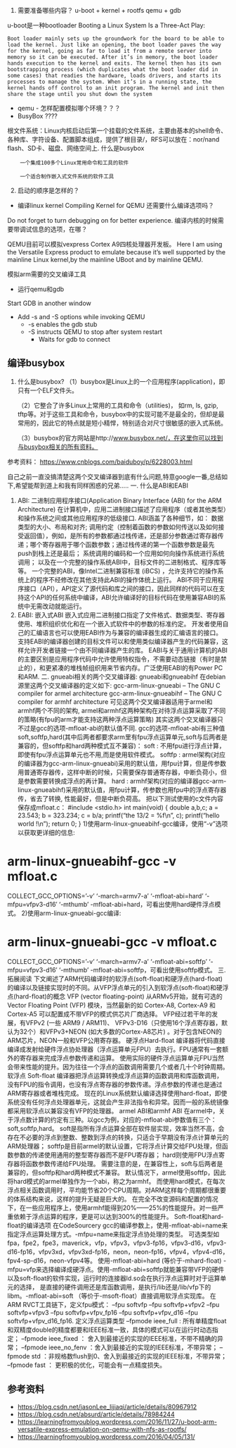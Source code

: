 
1. 需要准备哪些内容？
u-boot + kernel + rootfs
qemu + gdb


u-boot是一种bootloader
Booting a Linux System Is a Three-Act Play:

    Boot loader mainly sets up the groundwork for the board to be able to load the kernel. Just like an opening, the boot loader paves the way for the kernel, going as far to load it from a remote server into memory so it can be executed. After it’s in memory, the boot loader hands execution to the kernel and exits. The kernel then has its own bootstrapping process (which duplicates what the boot loader did in some cases) that readies the hardware, loads drivers, and starts its processes to manage the system. When it’s in a running state, the kernel hands off control to an init program. The kernel and init then share the stage until you shut down the system

- qemu - 怎样配置模拟哪个环境？？？
- BusyBox ????
 
根文件系统：Linux内核启动后第一个挂载的文件系统，主要由基本的shell命令、各种库、字符设备、配置脚本组成，提供了根目录/，RFS可以放在：nor/nand flash、SD卡、磁盘、网络空间上.
    什么是busybox

        一个集成100多个Linux常用命令和工具的软件

        一个适合制作嵌入式文件系统的软件工具
2. 启动的顺序是怎样的？

- 编译linux kernel
Compiling Kernel for QEMU 还需要什么编译选项吗？

Do not forget to turn debugging on for better experience.
编译内核的时候需要带调试信息的选项，在哪？

QEMU目前可以模拟vexpress Cortex A9四核处理器开发板。
Here I am using the Versatile Express product to emulate because it’s well supported by the mainline Linux kernel,by the mainline UBoot and by mainline QEMU.

模拟arm需要的交叉编译工具

- 运行qemu和gdb 

Start GDB in another window

- Add -s and -S options while invoking QEMU
    - -s enables the gdb stub 
    - -S instructs QEMU to stop after system restart 
        - Waits for gdb to connect


## 编译busybox
1. 什么是busybox?
     （1）busybox是Linux上的一个应用程序(application)，即只有一个ELF文件头。

     （2）它整合了许多Linux上常用的工具和命令（utilities)， 如rm, ls, gzip, tftp等。对于这些工具和命令，busybox中的实现可能不是最全的，但却是最常用的，因此它的特点就是短小精悍，特别适合对尺寸很敏感的嵌入式系统。

     （3）busybox的官方网站是http://www.busybox.net/，在这里你可以找到与busybox相关的所有资料。

参考资料：
https://www.cnblogs.com/baiduboy/p/6228003.html


自己之前一直没搞清楚这两个交叉编译器到底有什么问题,特意google一番,总结如下,希望能帮到道上和我有同样困惑的兄弟…..
一. 什么是ABI和EABI
1) ABI: 二进制应用程序接口(Application Binary Interface (ABI) for the ARM Architecture)
在计算机中，应用二进制接口描述了应用程序（或者其他类型）和操作系统之间或其他应用程序的低级接口.
ABI涵盖了各种细节，如：
数据类型的大小、布局和对齐;
调用约定（控制着函数的参数如何传送以及如何接受返回值），例如，是所有的参数都通过栈传递，还是部分参数通过寄存器传递；哪个寄存器用于哪个函数参数；通过栈传递的第一个函数参数是最先push到栈上还是最后；
系统调用的编码和一个应用如何向操作系统进行系统调用；
以及在一个完整的操作系统ABI中，目标文件的二进制格式、程序库等等。
一个完整的ABI，像Intel二进制兼容标准 (iBCS) ，允许支持它的操作系统上的程序不经修改在其他支持此ABI的操作体统上运行。
ABI不同于应用程序接口（API），API定义了源代码和库之间的接口，因此同样的代码可以在支持这个API的任何系统中编译，ABI允许编译好的目标代码在使用兼容ABI的系统中无需改动就能运行。
2) EABI: 嵌入式ABI
嵌入式应用二进制接口指定了文件格式、数据类型、寄存器使用、堆积组织优化和在一个嵌入式软件中的参数的标准约定。
开发者使用自己的汇编语言也可以使用EABI作为与兼容的编译器生成的汇编语言的接口。
支持EABI的编译器创建的目标文件可以和使用类似编译器产生的代码兼容，这样允许开发者链接一个由不同编译器产生的库。
EABI与关于通用计算机的ABI的主要区别是应用程序代码中允许使用特权指令，不需要动态链接（有时是禁止的），和更紧凑的堆栈帧组织用来节省内存。广泛使用EABI的有Power PC和ARM.
二. gnueabi相关的两个交叉编译器: gnueabi和gnueabihf
在debian源里这两个交叉编译器的定义如下:
gcc-arm-linux-gnueabi – The GNU C compiler for armel architecture
gcc-arm-linux-gnueabihf – The GNU C compiler for armhf architecture
可见这两个交叉编译器适用于armel和armhf两个不同的架构, armel和armhf这两种架构在对待浮点运算采取了不同的策略(有fpu的arm才能支持这两种浮点运算策略)
其实这两个交叉编译器只不过是gcc的选项-mfloat-abi的默认值不同. gcc的选项-mfloat-abi有三种值soft,softfp,hard(其中后两者都要求arm里有fpu浮点运算单元,soft与后两者是兼容的，但softfp和hard两种模式互不兼容)：
soft : 不用fpu进行浮点计算，即使有fpu浮点运算单元也不用,而是使用软件模式。
softfp : armel架构(对应的编译器为gcc-arm-linux-gnueabi)采用的默认值，用fpu计算，但是传参数用普通寄存器传，这样中断的时候，只需要保存普通寄存器，中断负荷小，但是参数需要转换成浮点的再计算。
hard : armhf架构(对应的编译器gcc-arm-linux-gnueabihf)采用的默认值，用fpu计算，传参数也用fpu中的浮点寄存器传，省去了转换, 性能最好，但是中断负荷高。
把以下测试使用的c文件内容保存成mfloat.c：
#include <stdio.h>
int main(void)
{
double a,b,c;
a = 23.543;
b = 323.234;
c = b/a;
printf(“the 13/2 = %f\n”, c);
printf(“hello world !\n”);
return 0;
}
1)使用arm-linux-gnueabihf-gcc编译，使用“-v”选项以获取更详细的信息:
# arm-linux-gnueabihf-gcc -v mfloat.c
COLLECT_GCC_OPTIONS=’-v’ ‘-march=armv7-a’ ‘-mfloat-abi=hard’ ‘-mfpu=vfpv3-d16′ ‘-mthumb’
-mfloat-abi=hard，可看出使用hard硬件浮点模式。
2)使用arm-linux-gnueabi-gcc编译:
# arm-linux-gnueabi-gcc -v mfloat.c
COLLECT_GCC_OPTIONS=’-v’ ‘-march=armv7-a’ ‘-mfloat-abi=softfp’ ‘-mfpu=vfpv3-d16′ ‘-mthumb’
-mfloat-abi=softfp，可看出使用softfp模式。
三. 拓展阅读
下文阐述了ARM代码编译时的软浮点(soft-float)和硬浮点(hard-float)的编译以及链接实现时的不同。从VFP浮点单元的引入到软浮点(soft-float)和硬浮点(hard-float)的概念
VFP (vector floating-point)
从ARMv5开始，就有可选的 Vector Floating Point (VFP) 模块，当然最新的如 Cortex-A8, Cortex-A9 和 Cortex-A5 可以配置成不带VFP的模式供芯片厂商选择。
VFP经过若干年的发展，有VFPv2 (一些 ARM9 / ARM11)、 VFPv3-D16（只使用16个浮点寄存器，默认为32个）和VFPv3+NEON (如大多数的Cortex-A8芯片) 。对于包含NEON的ARM芯片，NEON一般和VFP公用寄存器。
硬浮点Hard-float
编译器将代码直接编译成发射给硬件浮点协处理器（浮点运算单元FPU）去执行。FPU通常有一套额外的寄存器来完成浮点参数传递和运算。
使用实际的硬件浮点运算单元FPU当然会带来性能的提升。因为往往一个浮点的函数调用需要几个或者几十个时钟周期。
软浮点 Soft-float
编译器把浮点运算转换成浮点运算的函数调用和库函数调用，没有FPU的指令调用，也没有浮点寄存器的参数传递。浮点参数的传递也是通过ARM寄存器或者堆栈完成。
现在的Linux系统默认编译选择使用hard-float，即使系统没有任何浮点处理器单元，这就会产生非法指令和异常。因而一般的系统镜像都采用软浮点以兼容没有VFP的处理器。
armel ABI和armhf ABI
在armel中，关于浮点数计算的约定有三种。以gcc为例，对应的-mfloat-abi参数值有三个：soft,softfp,hard。
soft是指所有浮点运算全部在软件层实现，效率当然不高，会存在不必要的浮点到整数、整数到浮点的转换，只适合于早期没有浮点计算单元的ARM处理器；
softfp是目前armel的默认设置，它将浮点计算交给FPU处理，但函数参数的传递使用通用的整型寄存器而不是FPU寄存器；
hard则使用FPU浮点寄存器将函数参数传递给FPU处理。
需要注意的是，在兼容性上，soft与后两者是兼容的，但softfp和hard两种模式不兼容。
默认情况下，armel使用softfp，因此将hard模式的armel单独作为一个abi，称之为armhf。
而使用hard模式，在每次浮点相关函数调用时，平均能节省20个CPU周期。对ARM这样每个周期都很重要的体系结构来说，这样的提升无疑是巨大的。
在完全不改变源码和配置的情况下，在一些应用程序上，使用armhf能得到20%——25%的性能提升。对一些严重依赖于浮点运算的程序，更是可以达到300%的性能提升。
Soft-float和hard-float的编译选项
在CodeSourcery gcc的编译参数上，使用-mfloat-abi=name来指定浮点运算处理方式。-mfpu=name来指定浮点协处理的类型。
可选类型如fpa，fpe2，fpe3，maverick，vfp，vfpv3，vfpv3-fp16，vfpv3-d16，vfpv3-d16-fp16，vfpv3xd，vfpv3xd-fp16，neon，neon-fp16，vfpv4，vfpv4-d16，fpv4-sp-d16，neon-vfpv4等。
使用-mfloat-abi=hard (等价于-mhard-float) -mfpu=vfp来选择编译成硬浮点。使用-mfloat-abi=softfp就能兼容带VFP的硬件以及soft-float的软件实现，运行时的连接器ld.so会在执行浮点运算时对于运算单元的选择，
是直接的硬件调用还是库函数调用，是执行/lib还是/lib/vfp下的libm。-mfloat-abi=soft （等价于-msoft-float）直接调用软浮点实现库。
在ARM RVCT工具链下，定义fpu模式：
–fpu softvfp
–fpu softvfp+vfpv2
–fpu softvfp+vfpv3
–fpu softvfp+vfpv_fp16
–fpu softvfp+vfpv_d16
–fpu softvfp+vfpv_d16_fp16.
定义浮点运算类型
–fpmode ieee_full : 所有单精度float和双精度double的精度都要和IEEE标准一致，具体的模式可以在运行时动态指定；
–fpmode ieee_fixed ： 舍入到最接近的实现的IEEE标准，不带不精确的异常；
–fpmode ieee_no_fenv ：舍入到最接近的实现的IEEE标准，不带异常；
–fpmode std ：非规格数flush到0、舍入到最接近的实现的IEEE标准，不带异常；
–fpmode fast ： 更积极的优化，可能会有一点精度损失。

## 参考资料
- https://blog.csdn.net/jasonLee_lijiaqi/article/details/80967912
- https://blog.csdn.net/absurd/article/details/78984244
- https://learningfromyoublog.wordpress.com/2016/11/27/u-boot-arm-versatile-express-emulation-on-qemu-with-nfs-as-rootfs/
- https://learningfromyoublog.wordpress.com/2016/04/05/131/